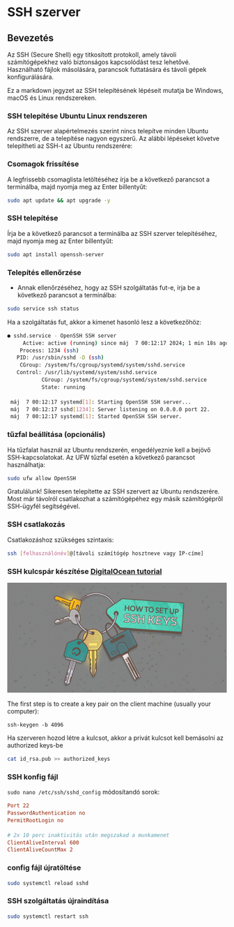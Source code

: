 # SSH szerver

## Bevezetés

Az SSH (Secure Shell) egy titkosított protokoll, amely távoli számítógépekhez való biztonságos kapcsolódást tesz lehetővé. Használható fájlok másolására, parancsok futtatására és távoli gépek konfigurálására.

Ez a markdown jegyzet az SSH telepítésének lépéseit mutatja be Windows, macOS és Linux rendszereken.

### SSH telepítése Ubuntu Linux rendszeren

Az SSH szerver alapértelmezés szerint nincs telepítve minden Ubuntu rendszerre, de a telepítése nagyon egyszerű. Az alábbi lépéseket követve telepítheti az SSH-t az Ubuntu rendszerére:

### Csomagok frissítése

A legfrissebb csomaglista letöltéséhez írja be a következő parancsot a terminálba, majd nyomja meg az Enter billentyűt:

```bash
sudo apt update && apt upgrade -y
```

### SSH telepítése

Írja be a következő parancsot a terminálba az SSH szerver telepítéséhez, majd nyomja meg az Enter billentyűt:

```bash
sudo apt install openssh-server
```

### Telepítés ellenőrzése

- Annak ellenőrzéséhez, hogy az SSH szolgáltatás fut-e, írja be a következő parancsot a terminálba:

```bash
sudo service ssh status
```

Ha a szolgáltatás fut, akkor a kimenet hasonló lesz a következőhöz:

```bash
● sshd.service - OpenSSH SSH server
     Active: active (running) since máj  7 00:12:17 2024; 1 min 18s ago
    Process: 1234 (ssh)
   PID: /usr/sbin/sshd -D (ssh)
    CGroup: /system/fs/cgroup/systemd/system/sshd.service
   Control: /usr/lib/systemd/system/sshd.service
           CGroup: /system/fs/cgroup/systemd/system/sshd.service
           State: running

 máj  7 00:12:17 systemd[1]: Starting OpenSSH SSH server...
 máj  7 00:12:17 sshd[1234]: Server listening on 0.0.0.0 port 22.
 máj  7 00:12:17 systemd[1]: Started OpenSSH SSH server.
```

### tűzfal beállítása (opcionális)

Ha tűzfalat használ az Ubuntu rendszerén, engedélyeznie kell a bejövő SSH-kapcsolatokat. Az UFW tűzfal esetén a következő parancsot használhatja:

```bash
sudo ufw allow OpenSSH
```

Gratulálunk! Sikeresen telepítette az SSH szervert az Ubuntu rendszerére. Most már távolról csatlakozhat a számítógépéhez egy másik számítógépről SSH-ügyfél segítségével.

### SSH csatlakozás

Csatlakozáshoz szükséges szintaxis:

```bash
ssh [felhasználónév]@[távoli számítógép hosztneve vagy IP-címe]
```

### SSH kulcspár készítése [DigitalOcean tutorial](https://www.digitalocean.com/community/tutorials/how-to-set-up-ssh-keys-on-ubuntu-20-04)

![SSH-KEYS](../img/ssh-keys.png)

The first step is to create a key pair on the client machine (usually your computer):

```shell
ssh-keygen -b 4096
```

Ha szerveren hozod létre a kulcsot, akkor a privát kulcsot kell bemásolni az authorized keys-be

```bash
cat id_rsa.pub >> authorized_keys
```

### SSH konfig fájl

`sudo nano /etc/ssh/sshd_config` módosítandó sorok:

```conf
Port 22
PasswordAuthentication no
PermitRootLogin no

# 2x 10 perc inaktivitás után megszakad a munkamenet
ClientAliveInterval 600
ClientAliveCountMax 2
```

### config fájl újratöltése

```bash
sudo systemctl reload sshd
```

### SSH szolgáltatás újraindítása

```bash
sudo systemctl restart ssh
```
